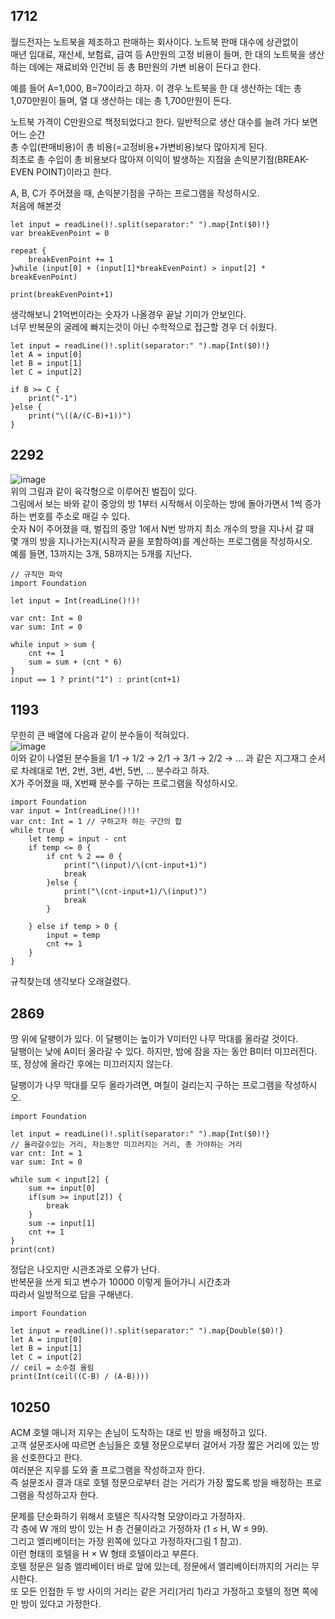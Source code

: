 ## 1712
월드전자는 노트북을 제조하고 판매하는 회사이다. 노트북 판매 대수에 상관없이   
매년 임대료, 재산세, 보험료, 급여 등 A만원의 고정 비용이 들며, 한 대의 노트북을 생산하는 데에는 재료비와 인건비 등 총 B만원의 가변 비용이 든다고 한다.   
   
예를 들어 A=1,000, B=70이라고 하자. 이 경우 노트북을 한 대 생산하는 데는 총 1,070만원이 들며, 열 대 생산하는 데는 총 1,700만원이 든다.   

노트북 가격이 C만원으로 책정되었다고 한다. 일반적으로 생산 대수를 늘려 가다 보면 어느 순간   
총 수입(판매비용)이 총 비용(=고정비용+가변비용)보다 많아지게 된다.   
최초로 총 수입이 총 비용보다 많아져 이익이 발생하는 지점을 손익분기점(BREAK-EVEN POINT)이라고 한다.   
   
A, B, C가 주어졌을 때, 손익분기점을 구하는 프로그램을 작성하시오.   
처음에 해본것   
```
let input = readLine()!.split(separator:" ").map{Int($0)!}
var breakEvenPoint = 0

repeat {
    breakEvenPoint += 1
}while (input[0] + (input[1]*breakEvenPoint) > input[2] * breakEvenPoint)

print(breakEvenPoint+1)
```
생각해보니 21억번이라는 숫자가 나올경우 끝날 기미가 안보인다.   
너무 반복문의 굴레에 빠지는것이 아닌 수학적으로 접근할 경우 더 쉬웠다.   
```
let input = readLine()!.split(separator:" ").map{Int($0)!}
let A = input[0]
let B = input[1]
let C = input[2]

if B >= C {
    print("-1")
}else {
    print("\((A/(C-B)+1))")
}
```
## 2292
![image](https://user-images.githubusercontent.com/60501045/208901460-5145c513-7d1d-428d-8538-82fb5bab3eb3.png)   
위의 그림과 같이 육각형으로 이루어진 벌집이 있다.   
그림에서 보는 바와 같이 중앙의 방 1부터 시작해서 이웃하는 방에 돌아가면서 1씩 증가하는 번호를 주소로 매길 수 있다.   
숫자 N이 주어졌을 때, 벌집의 중앙 1에서 N번 방까지 최소 개수의 방을 지나서 갈 때   
몇 개의 방을 지나가는지(시작과 끝을 포함하여)를 계산하는 프로그램을 작성하시오.   
예를 들면, 13까지는 3개, 58까지는 5개를 지난다.   
```
// 규칙만 파악
import Foundation

let input = Int(readLine()!)!

var cnt: Int = 0
var sum: Int = 0

while input > sum {
    cnt += 1
    sum = sum + (cnt * 6)
}
input == 1 ? print("1") : print(cnt+1)
```
## 1193
무한히 큰 배열에 다음과 같이 분수들이 적혀있다.   
![image](https://user-images.githubusercontent.com/60501045/208904352-d363b789-d3d4-427e-b456-df590b34e460.png)   
이와 같이 나열된 분수들을 1/1 → 1/2 → 2/1 → 3/1 → 2/2 → … 과 같은 지그재그 순서로 차례대로 1번, 2번, 3번, 4번, 5번, … 분수라고 하자.   
X가 주어졌을 때, X번째 분수를 구하는 프로그램을 작성하시오.   
```
import Foundation
var input = Int(readLine()!)!
var cnt: Int = 1 // 구하고자 하는 구간의 합
while true {
	let temp = input - cnt
	if temp <= 0 {
		if cnt % 2 == 0 {
			print("\(input)/\(cnt-input+1)")
			break
		}else {
			print("\(cnt-input+1)/\(input)")
			break
		}
		
	} else if temp > 0 {
		input = temp
		cnt += 1
	}
}
```
규칙찾는데 생각보다 오래걸렸다.   
## 2869
땅 위에 달팽이가 있다. 이 달팽이는 높이가 V미터인 나무 막대를 올라갈 것이다.  
달팽이는 낮에 A미터 올라갈 수 있다. 하지만, 밤에 잠을 자는 동안 B미터 미끄러진다.   
또, 정상에 올라간 후에는 미끄러지지 않는다.   
   
달팽이가 나무 막대를 모두 올라가려면, 며칠이 걸리는지 구하는 프로그램을 작성하시오.   
```
import Foundation

let input = readLine()!.split(separator:" ").map{Int($0)!}
// 올라갈수있는 거리, 자는동안 미끄러지는 거리, 총 가야하는 거리
var cnt: Int = 1
var sum: Int = 0

while sum < input[2] {
	sum += input[0]
	if(sum >= input[2]) {
		break
	}
	sum -= input[1]
	cnt += 1
}
print(cnt)
```
정답은 나오지만 시관초과로 오류가 난다.   
반복문을 쓰게 되고 변수가 10000 이렇게 들어가니 시간초과   
따라서 일방적으로 답을 구해낸다.   
```
import Foundation

let input = readLine()!.split(separator:" ").map{Double($0)!}
let A = input[0]
let B = input[1]
let C = input[2]
// ceil = 소수점 올림
print(Int(ceil((C-B) / (A-B))))
```
## 10250
ACM 호텔 매니저 지우는 손님이 도착하는 대로 빈 방을 배정하고 있다.   
고객 설문조사에 따르면 손님들은 호텔 정문으로부터 걸어서 가장 짧은 거리에 있는 방을 선호한다고 한다.   
여러분은 지우를 도와 줄 프로그램을 작성하고자 한다.   
즉 설문조사 결과 대로 호텔 정문으로부터 걷는 거리가 가장 짧도록 방을 배정하는 프로그램을 작성하고자 한다.   
   
문제를 단순화하기 위해서 호텔은 직사각형 모양이라고 가정하자.   
각 층에 W 개의 방이 있는 H 층 건물이라고 가정하자 (1 ≤ H, W ≤ 99).   
그리고 엘리베이터는 가장 왼쪽에 있다고 가정하자(그림 1 참고).   
이런 형태의 호텔을 H × W 형태 호텔이라고 부른다.   
호텔 정문은 일층 엘리베이터 바로 앞에 있는데, 정문에서 엘리베이터까지의 거리는 무시한다.   
또 모든 인접한 두 방 사이의 거리는 같은 거리(거리 1)라고 가정하고 호텔의 정면 쪽에만 방이 있다고 가정한다.   
```

```

